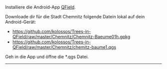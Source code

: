 Installiere die Android-App [QField](https://qfield.org/).

Downloade dir für die Stadt Chemnitz folgende Datein lokal auf dein Android-Gerät:
* https://github.com/kolossos/Trees-in-QField/raw/master/Chemnitz/Chemnitz-Baeume01h.gpkg
* https://github.com/kolossos/Trees-in-QField/raw/master/Chemnitz/chemitz-baume1.qgs

Geh in die App und öffne die *.qgs Datei.

-------------------------------------------------------------------------------------------
